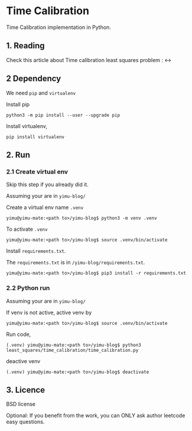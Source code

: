 # Time Calibration

Time Calibration implementation in Python.

## 1. Reading

Check this article about Time calibration least squares problem : <->

## 2 Dependency

We need `pip` and `virtualenv`

Install pip

```
python3 -m pip install --user --upgrade pip
```
Install virtualenv,

```
pip install virtualenv
```

## 2. Run

### 2.1 Create virtual env

Skip this step if you already did it.

Assuming your are in `yimu-blog/`

Create a virtual env name `.venv`

```
yimu@yimu-mate:<path to>/yimu-blog$ python3 -m venv .venv
```

To activate `.venv`

```
yimu@yimu-mate:<path to>/yimu-blog$ source .venv/bin/activate
```

Install `requirements.txt`. 

The `requirements.txt` is in `/yimu-blog/requirements.txt`.

```
yimu@yimu-mate:<path to>/yimu-blog$ pip3 install -r requirements.txt 
```

### 2.2 Python run

Assuming your are in `yimu-blog/`

If venv is not active, active venv by

```
yimu@yimu-mate:<path to>/yimu-blog$ source .venv/bin/activate
```

Run code,

```
(.venv) yimu@yimu-mate:<path to>/yimu-blog$ python3 least_squares/time_calibration/time_calibration.py
```

deactive venv
```
(.venv) yimu@yimu-mate:<path to>/yimu-blog$ deactivate
```

## 3. Licence

BSD license

Optional: If you benefit from the work, you can ONLY ask author leetcode easy questions.
